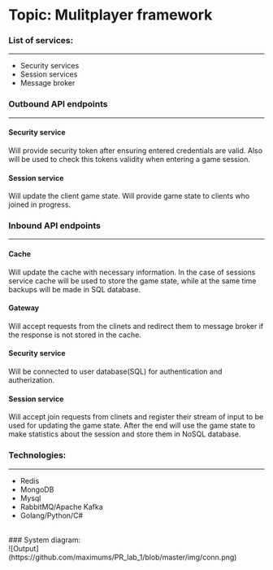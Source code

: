 # Topic: Mulitplayer framework 
### List of services:
<hr>
<ul>
<li>Security services</li>
<li>Session services</li>
<li>Message broker</li>
</ul>
<h3> Outbound API endpoints</h3>
<hr>
<h4> Security service</h4>
Will provide security token after ensuring entered credentials are valid.
Also will be used to check this tokens validity when entering a game session.
<h4> Session service</h4>
Will update the client game state. Will provide game state to clients who joined in progress.
<h3> Inbound API endpoints </h3>
<hr>
<h4> Cache</h4>
Will update the cache with necessary information. 
In the case of sessions service cache will be used to store the game state, while at the same time backups will be made in SQL database.
<h4> Gateway</h4>
Will accept requests from the clinets and redirect them to message broker if the response is not stored in the cache.
<h4> Security service</h4>
Will be connected to user database(SQL) for authentication and autherization.
<h4> Session service</h4>
Will accept join requests from clinets and register their stream of input to be used for updating the game state.
After the end will use the game state to make statistics about the session and store them in NoSQL database.
<h3> Technologies:</h3>
<hr>
<ul>
<li>Redis</li>
<li>MongoDB</li>
<li>Mysql</li>
<li>RabbitMQ/Apache Kafka</li>
<li>Golang/Python/C#</li>
</ul><br>
### System diagram: <br>
![Output](https://github.com/maximums/PR_lab_1/blob/master/img/conn.png)
<br>
